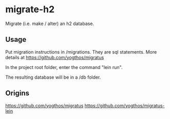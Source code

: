 # migrate-h2

Migrate (i.e. make / alter) an h2 database.

## Usage

Put migration instructions in /migrations.
They are sql statements.
More details at https://github.com/yogthos/migratus

In the project root folder, enter the command "lein run".

The resulting database will be in a /db folder.

## Origins

https://github.com/yogthos/migratus
https://github.com/yogthos/migratus-lein
